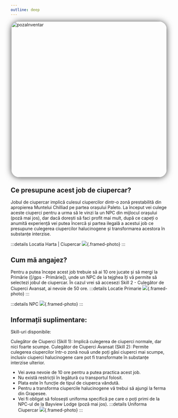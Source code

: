 ```yaml
---
outline: deep
---
```


<img src="https://img.freepik.com/premium-photo/mushroom-picker-forest-picking-mushrooms_1120557-258.jpg" alt="pozaInventar" width="500" height="500" style="display: block; margin: 0px auto; border-radius: 1%; border-radius: 5%; box-shadow: 0 1px 20px rgba(0, 0, 0, 0.7);" >

## Ce presupune acest job de ciupercar?
Jobul de ciupercar implică culesul ciupercilor dintr-o zonă prestabilită din apropierea Muntelui Chilliad pe partea orașului Paleto. La început vei culege aceste ciuperci pentru a urma să le vinzi la un NPC din mijlocul orașului (poză mai jos), dar dacă dorești să faci profit mai mult, după ce capeți o anumită experiență vei putea încercă și partea ilegală a acestui job ce presupune culegerea ciupercilor halucinogene și transformarea acestora în substanțe interzise.

:::details Locatia Harta | Ciupercar
![](https://i.imgur.com/GKFJscT.png){.framed-photo}
:::
## Cum mă angajez?
Pentru a putea începe acest job trebuie să ai 10 ore jucate și să mergi la Primărie ([/gps - Primărie]), unde un NPC de la tejghea îți vă permite să selectezi jobul de ciupercar. În cazul vrei să accesezi Skill 2 - Culegător de Ciuperci Avansat, ai nevoie de 50 ore.
:::details Locatie Primarie
![](https://i.imgur.com/qE5Pk08.png){.framed-photo}
:::

:::details NPC
![](https://i.imgur.com/fCMafsW.png){.framed-photo}
:::
## Informații suplimentare:
Skill-uri disponibile:

Culegător de Ciuperci (Skill 1): Implică culegerea de ciuperci normale, dar nici foarte scumpe.
Culegător de Ciuperci Avansat (Skill 2): Permite culegerea ciupercilor într-o zonă nouă unde poți găsi ciuperci mai scumpe, inclusiv ciuperci halucinogene care pot fi transformate în substanțe interzise ulterior.

- Vei avea nevoie de 10 ore pentru a putea practica acest job.
- Nu există restricții în legătură cu transportul folosit.
- Plata este în funcție de tipul de ciuperca vândută.
- Pentru a transforma ciupercile halucinogene vă trebui să ajungi la ferma din Grapesee.
- Vei fi obligat să folosești uniforma specifică pe care o poți primi de la NPC-ul de la Bayview Lodge (poză mai jos).
:::details Uniforma Ciupercar
![](https://i.imgur.com/69Q3U7y.png){.framed-photo}
:::

